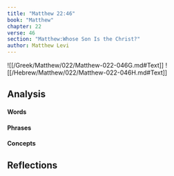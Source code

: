 ```yaml
---
title: "Matthew 22:46"
book: "Matthew"
chapter: 22
verse: 46
section: "Matthew:Whose Son Is the Christ?"
author: Matthew Levi
---
```

![[/Greek/Matthew/022/Matthew-022-046G.md#Text]]
![[/Hebrew/Matthew/022/Matthew-022-046H.md#Text]]

## Analysis

#### Words

#### Phrases

#### Concepts

## Reflections
